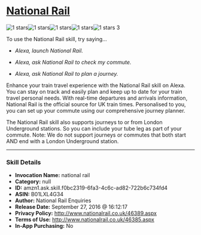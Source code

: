 # [National Rail](http://alexa.amazon.com/#skills/amzn1.ask.skill.f0bc2319-6fa3-4c6c-ad82-722b6c734fd4)
![1 stars](../../images/ic_star_black_18dp_1x.png)![1 stars](../../images/ic_star_border_black_18dp_1x.png)![1 stars](../../images/ic_star_border_black_18dp_1x.png)![1 stars](../../images/ic_star_border_black_18dp_1x.png)![1 stars](../../images/ic_star_border_black_18dp_1x.png) 3

To use the National Rail skill, try saying...

* *Alexa, launch National Rail.*

* *Alexa, ask National Rail to check my commute.*

* *Alexa, ask National Rail to plan a journey.*

Enhance your train travel experience with the National Rail skill on Alexa. You can stay on track and easily plan and keep up to date for your train travel personal needs. With real-time departures and arrivals information, National Rail is the official source for UK train times. Personalised to you, you can set up your commute using our comprehensive journey planner.

The National Rail skill also supports journeys to or from London Underground stations. So you can include your tube leg as part of your commute. Note: We do not support journeys or commutes that both start AND end with a London Underground station.

***

### Skill Details

* **Invocation Name:** national rail
* **Category:** null
* **ID:** amzn1.ask.skill.f0bc2319-6fa3-4c6c-ad82-722b6c734fd4
* **ASIN:** B01LXL4G34
* **Author:** National Rail Enquiries
* **Release Date:** September 27, 2016 @ 16:12:17
* **Privacy Policy:** http://www.nationalrail.co.uk/46389.aspx
* **Terms of Use:** http://www.nationalrail.co.uk/46385.aspx
* **In-App Purchasing:** No
